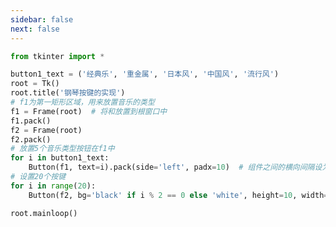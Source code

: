 ```yaml
---
sidebar: false
next: false
---
```

<BlogInfo/>






```python
from tkinter import *

button1_text = ('经典乐', '重金属', '日本风', '中国风', '流行风')
root = Tk()
root.title('钢琴按键的实现')
# f1为第一矩形区域，用来放置音乐的类型
f1 = Frame(root)  # 将和放置到根窗口中
f1.pack()
f2 = Frame(root)
f2.pack()
# 放置5个音乐类型按钮在f1中
for i in button1_text:
    Button(f1, text=i).pack(side='left', padx=10)  # 组件之间的横向间隔设为10
# 设置20个按键
for i in range(20):
    Button(f2, bg='black' if i % 2 == 0 else 'white', height=10, width=5, borderwidth=2, padx=1).pack(side='left')

root.mainloop()

```






<ActionBox />
        
<style>#top-box {margin-top:0.5rem!important;}</style>